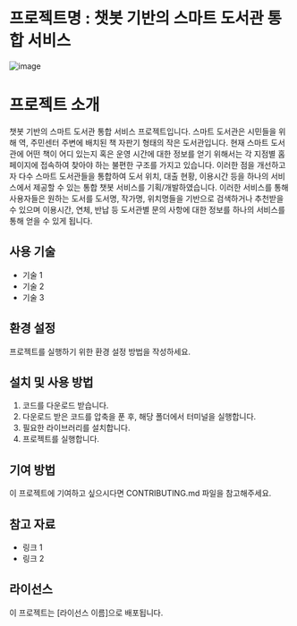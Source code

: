 # 프로젝트명 : 챗봇 기반의 스마트 도서관 통합 서비스

![image](https://user-images.githubusercontent.com/115389344/230848713-d9cc4670-07dd-482d-a0dc-8dabdcf80c1e.png)

# 프로젝트 소개 

챗봇 기반의 스마트 도서관 통합 서비스 프로젝트입니다. 스마트 도서관은 시민들을 위해 역, 주민센터 주변에 배치된 책 자판기 형태의 작은 도서관입니다.
현재 스마트 도서관에 어떤 책이 어디 있는지 혹은 운영 시간에 대한 정보를 얻기 위해서는 각 지점별 홈페이지에 접속하여 찾아야 하는 불편한 구조를 가지고
있습니다. 이러한 점을 개선하고자 다수 스마트 도서관들을 통합하여 도서 위치, 대출 현황, 이용시간 등을 하나의 서비스에서 제공할 수 있는 통합 챗봇 서비스를
기획/개발하였습니다. 이러한 서비스를 통해 사용자들은 원하는 도서를 도서명, 작가명, 위치명들을 기반으로 검색하거나 추천받을 수 있으며 이용시간, 연체, 반납
등 도서관별 문의 사항에 대한 정보를 하나의 서비스를 통해 얻을 수 있게 됩니다.

## 사용 기술

- 기술 1
- 기술 2
- 기술 3

## 환경 설정

프로젝트를 실행하기 위한 환경 설정 방법을 작성하세요.

## 설치 및 사용 방법

1. 코드를 다운로드 받습니다.
2. 다운로드 받은 코드를 압축을 푼 후, 해당 폴더에서 터미널을 실행합니다.
3. 필요한 라이브러리를 설치합니다.
4. 프로젝트를 실행합니다.

## 기여 방법

이 프로젝트에 기여하고 싶으시다면 CONTRIBUTING.md 파일을 참고해주세요.

## 참고 자료

- 링크 1
- 링크 2

## 라이선스

이 프로젝트는 [라이선스 이름]으로 배포됩니다.
